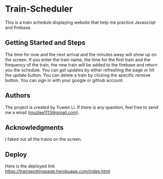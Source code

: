 # Train-Scheduler

This is a train schedule displaying website that help me practice Javascript and firebase.

## Getting Started and Steps
The time for now and the next arrival and the minutes away will show up on the screen.
If you enter the train name, the time for the first train and the frequency of the train, the new train will be added to the firebase and return you the schedule.
You can get updates by either refreshing the page or hit the update button.
You can delete a train by clicking the specific remove button.
You can sign in with your google or github account.

## Authors
The project is created by Yuwen Li.
If there is any question, feel free to send me a email (muzlee1113@gmail.com).


## Acknowledgments
I faked out all the trains on the screen.

## Deploy
Here is the deployed link https://trainspottingpage.herokuapp.com/index.html
